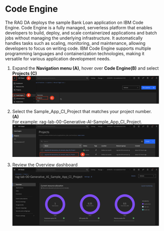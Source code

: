 # Code Engine

The RAG DA deploys the sample Bank Loan application on IBM Code Engine. Code Engine is a fully managed, serverless platform that enables developers to build, deploy, and scale containerized applications and batch jobs without managing the underlying infrastructure. It automatically handles tasks such as scaling, monitoring, and maintenance, allowing developers to focus on writing code. IBM Code Engine supports multiple programming languages and containerization technologies, making it versatile for various application development needs.

1. Expand the **Navigation menu (A)**, hover over **Code Engine(B)** and select **Projects (C)**
![alt text](../images/1.5.1-n.png)

2. Select the Sample_App_CI_Project that matches your project number. **(A)** <br>
For example: rag-lab-00-Generative-AI-Sample_App_CI_Project. 
![alt text](../images/1.5.2-n.png)

3. Review the Overview dashboard 
![alt text](../images/1.5.3-n.png)